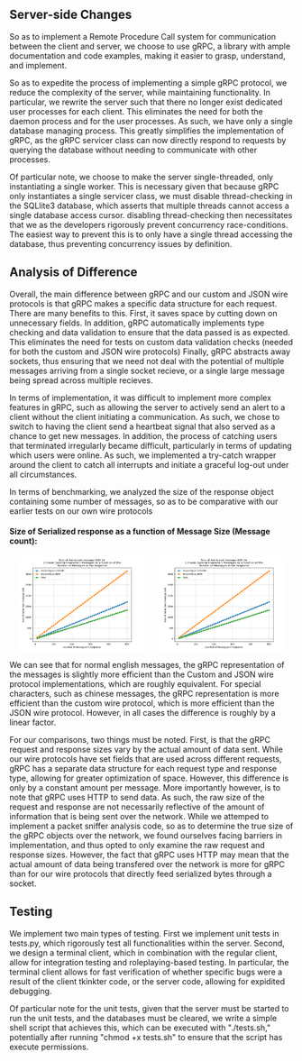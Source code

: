 
## Server-side Changes
So as to implement a Remote Procedure Call system for communication between the client and server, we choose to use gRPC, a library with ample documentation and code examples, making it easier to grasp, understand, and implement.

So as to expedite the process of implementing a simple gRPC protocol, we reduce the complexity of the server, while maintaining functionality. In particular, we rewrite the server such that there no longer exist dedicated user processes for each client. This eliminates the need for both the daemon process and for the user processes. As such, we have only a single database managing process. This greatly simplifies the implementation of gRPC, as the gRPC servicer class can now directly respond to requests by querying the database without needing to communicate with other processes.

Of particular note, we choose to make the server single-threaded, only instantiating a single worker. This is necessary given that because gRPC only instantiates a single servicer class, we must disable thread-checking in the SQLlite3 database, which asserts that multiple threads cannot access a single database access cursor. disabling thread-checking then necessitates that we as the developers rigorously prevent concurrency race-conditions. The easiest way to prevent this is to only have a single thread accessing the database, thus preventing concurrency issues by definition.

## Analysis of Difference
Overall, the main difference between gRPC and our custom and JSON wire protocols is that gRPC makes a specific data structure for each request. There are many benefits to this. First, it saves space by cutting down on unnecessary fields. In addition, gRPC automatically implements type checking and data validation to ensure that the data passed is as expected. This eliminates the need for tests on custom data validation checks (needed for both the custom and JSON wire protocols) Finally, gRPC abstracts away sockets, thus ensuring that we need not deal with the potential of multiple messages arriving from a single socket recieve, or a single large message being spread across multiple recieves. 

In terms of implementation, it was difficult to implement more complex features in gRPC, such as allowing the server to actively send an alert to a client without the client initiating a communication. As such, we chose to switch to having the client send a heartbeat signal that also served as a chance to get new messages. In addition, the process of catching users that terminated irregularly became difficult, particularly in terms of updating which users were online. As such, we implemented a try-catch wrapper around the client to catch all interrupts and initiate a graceful log-out under all circumstances.

In terms of benchmarking, we analyzed the size of the response object containing some number of messages, so as to be comparative with our earlier tests on our own wire protocols

#### Size of Serialized response as a function of Message Size (Message count):
<div style="display: flex; justify-content: space-around; align-items: center;">
  <img src="../Code/Analytics/Plots/CHINESE_MESSAGE_MESSAGE_SIZE.png" alt="Serialize size as a function of Data Size for English Text" width=45%>
  <img src="../Code/Analytics/Plots/CHINESE_MESSAGE_MESSAGE_SIZE.png" alt="Serialize size as a function of Data Size for Chinese Text" width=45%>
</div>

We can see that for normal english messages, the gRPC representation of the messages is slightly more efficient than the Custom and JSON wire protocol implementations, which are roughly equivalent. For special characters, such as chinese messages, the gRPC representation is more efficient than the custom wire protocol, which is more efficient than the JSON wire protocol. However, in all cases the difference is roughly by a linear factor.

For our comparisons, two things must be noted. First, is that the gRPC request and response sizes vary by the actual amount of data sent. While our wire protocols have set fields that are used across different requests, gRPC has a separate data structure for each request type and response type, allowing for greater optimization of space. However, this difference is only by a constant amount per message. More importantly however, is to note that gRPC uses HTTP to send data. As such, the raw size of the request and response are not necessarily reflective of the amount of information that is being sent over the network. While we attemped to implement a packet sniffer analysis code, so as to determine the true size of the gRPC objects over the network, we found ourselves facing barriers in implementation, and thus opted to only examine the raw request and response sizes. However, the fact that gRPC uses HTTP may mean that the actual amount of data being transfered over the network is more for gRPC than for our wire protocols that directly feed serialized bytes through a socket. 

## Testing
We implement two main types of testing. First we implement unit tests in tests.py, which rigorously test all functionalities within the server. Second, we design a terminal client, which in combination with the regular client, allow for integration testing and roleplaying-based testing. In particular, the terminal client allows for fast verification of whether specific bugs were a result of the client tkinkter code, or the server code, allowing for expidited debugging.

Of particular note for the unit tests, given that the server must be started to run the unit tests, and the databases must be cleared, we write a simple shell script that achieves this, which can be executed with "./tests.sh," potentially after running "chmod +x tests.sh" to ensure that the script has execute permissions.
